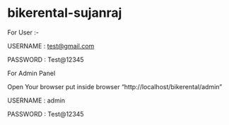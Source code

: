 # bikerental-sujanraj

For User :-

USERNAME : test@gmail.com

PASSWORD : Test@12345


For Admin Panel

Open Your browser put inside browser “http://localhost/bikerental/admin”

USERNAME : admin

PASSWORD : Test@12345